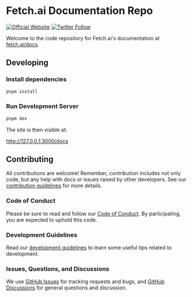 # Fetch.ai Documentation Repo

[![Official Website](https://img.shields.io/badge/Official%20Website-fetch.ai-blue?style=flat&logo=world&logoColor=white)](https://fetch.ai) [![Twitter Follow](https://img.shields.io/twitter/follow/fetch_ai?style=social)](https://twitter.com/fetch_ai)

Welcome to the code repository for Fetch.ai's documentation at [fetch.ai/docs](fetch.ai/docs).

## Developing

### Install dependencies

```bash
pnpm install
```

### Run Development Server

```bash
pnpm dev
```

The site is then visible at:

http://127.0.0.1:3000/docs

## Contributing

All contributions are welcome! Remember, contribution includes not only code, but any help with docs or issues raised by other developers. See our [contribution guidelines](https://github.com/fetchai/docs/blob/main/CONTRIBUTING.md) for more details.

### Code of Conduct

Please be sure to read and follow our [Code of Conduct](https://github.com/fetchai/docs/blob/main/CODE_OF_CONDUCT.md). By participating, you are expected to uphold this code.

### Development Guidelines

Read our [development guidelines](https://github.com/fetchai/docs/blob/main/DEVELOPING.md) to learn some useful tips related to development.

### Issues, Questions, and Discussions

We use [GitHub Issues](https://github.com/fetchai/docs/issues) for tracking requests and bugs, and [GitHub Discussions](https://github.com/fetchai/docs/discussions) for general questions and discussion.
